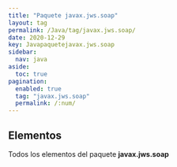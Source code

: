 ```yaml
---
title: "Paquete javax.jws.soap"
layout: tag
permalink: /Java/tag/javax.jws.soap/
date: 2020-12-29
key: Javapaquetejavax.jws.soap
sidebar: 
  nav: java
aside: 
  toc: true
pagination: 
  enabled: true
  tag: "javax.jws.soap"
  permalink: /:num/
---
```


<h2>Elementos</h2>
Todos los elementos del paquete <strong>javax.jws.soap</strong>
